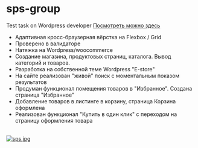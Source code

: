 # sps-group
Test task on Wordpress developer
<a target="_blank" href="https://u0618804.plsk.regruhosting.ru/">Посмотреть можно здесь</a>
* Адаптивная кросс-браузерная вёрстка на Flexbox / Grid<br>
* Проверено в валидаторе<br>
* Натяжка на Wordpress/woocommerce<br>
* Создание магазина, продуктовых страниц, каталога. Вывод категорий и товаров.<br>
* Разработка на собственной теме Wordpress "E-store"<br>
* На сайте реализован "живой" поиск с моментальным показом результатов<br>
* Продуман функционал помещения товаров в "Избранное". Создана страница "Избранное"<br>
* Добавление товаров в листинге в корзину, страница Корзина оформлена<br>
* Реализован функционал "Купить в один клик" с переходом на страницу оформления товара<br><br>

[![sps.jpg](https://i.postimg.cc/jd9pGjB8/sps.jpg)](https://postimg.cc/ykmpR719)
